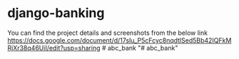 # django-banking

You can find the project details and screenshots from the below link
https://docs.google.com/document/d/17sIu_P5cFcyc8nqdtlSed5Bb42IQFkMRjXr38q46UiI/edit?usp=sharing
#   a b c _ b a n k  
 "# abc_bank" 
